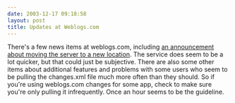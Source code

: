 ```yaml
---
date: 2003-12-17 09:18:58
layout: post
title: Updates at Weblogs.com
---
```


There's a few news items at weblogs.com, including [an announcement about moving the server to a new location](http://newhome.weblogs.com/2003/12/15#a113).  The service does seem to be a lot quicker, but that could just be subjective. There are also some other items about additional features and problems with some users who seem to be pulling the changes.xml file much more often than they should.  So if you're using weblogs.com changes for some app, check to make sure you're only pulling it infrequently. Once an hour seems to be the guideline.
